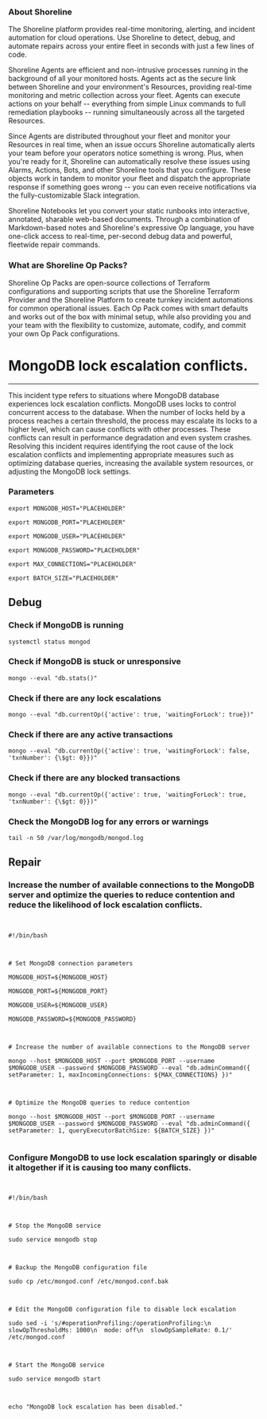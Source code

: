 
### About Shoreline
The Shoreline platform provides real-time monitoring, alerting, and incident automation for cloud operations. Use Shoreline to detect, debug, and automate repairs across your entire fleet in seconds with just a few lines of code.

Shoreline Agents are efficient and non-intrusive processes running in the background of all your monitored hosts. Agents act as the secure link between Shoreline and your environment's Resources, providing real-time monitoring and metric collection across your fleet. Agents can execute actions on your behalf -- everything from simple Linux commands to full remediation playbooks -- running simultaneously across all the targeted Resources.

Since Agents are distributed throughout your fleet and monitor your Resources in real time, when an issue occurs Shoreline automatically alerts your team before your operators notice something is wrong. Plus, when you're ready for it, Shoreline can automatically resolve these issues using Alarms, Actions, Bots, and other Shoreline tools that you configure. These objects work in tandem to monitor your fleet and dispatch the appropriate response if something goes wrong -- you can even receive notifications via the fully-customizable Slack integration.

Shoreline Notebooks let you convert your static runbooks into interactive, annotated, sharable web-based documents. Through a combination of Markdown-based notes and Shoreline's expressive Op language, you have one-click access to real-time, per-second debug data and powerful, fleetwide repair commands.

### What are Shoreline Op Packs?
Shoreline Op Packs are open-source collections of Terraform configurations and supporting scripts that use the Shoreline Terraform Provider and the Shoreline Platform to create turnkey incident automations for common operational issues. Each Op Pack comes with smart defaults and works out of the box with minimal setup, while also providing you and your team with the flexibility to customize, automate, codify, and commit your own Op Pack configurations.

# MongoDB lock escalation conflicts.
---

This incident type refers to situations where MongoDB database experiences lock escalation conflicts. MongoDB uses locks to control concurrent access to the database. When the number of locks held by a process reaches a certain threshold, the process may escalate its locks to a higher level, which can cause conflicts with other processes. These conflicts can result in performance degradation and even system crashes. Resolving this incident requires identifying the root cause of the lock escalation conflicts and implementing appropriate measures such as optimizing database queries, increasing the available system resources, or adjusting the MongoDB lock settings.

### Parameters
```shell
export MONGODB_HOST="PLACEHOLDER"

export MONGODB_PORT="PLACEHOLDER"

export MONGODB_USER="PLACEHOLDER"

export MONGODB_PASSWORD="PLACEHOLDER"

export MAX_CONNECTIONS="PLACEHOLDER"

export BATCH_SIZE="PLACEHOLDER"
```

## Debug

### Check if MongoDB is running
```shell
systemctl status mongod
```

### Check if MongoDB is stuck or unresponsive
```shell
mongo --eval "db.stats()"
```

### Check if there are any lock escalations
```shell
mongo --eval "db.currentOp({'active': true, 'waitingForLock': true})"
```

### Check if there are any active transactions
```shell
mongo --eval "db.currentOp({'active': true, 'waitingForLock': false, 'txnNumber': {\$gt: 0}})"
```

### Check if there are any blocked transactions
```shell
mongo --eval "db.currentOp({'active': true, 'waitingForLock': true, 'txnNumber': {\$gt: 0}})"
```

### Check the MongoDB log for any errors or warnings
```shell
tail -n 50 /var/log/mongodb/mongod.log
```

## Repair

### Increase the number of available connections to the MongoDB server and optimize the queries to reduce contention and reduce the likelihood of lock escalation conflicts.
```shell


#!/bin/bash



# Set MongoDB connection parameters

MONGODB_HOST=${MONGODB_HOST}

MONGODB_PORT=${MONGODB_PORT}

MONGODB_USER=${MONGODB_USER}

MONGODB_PASSWORD=${MONGODB_PASSWORD}



# Increase the number of available connections to the MongoDB server

mongo --host $MONGODB_HOST --port $MONGODB_PORT --username $MONGODB_USER --password $MONGODB_PASSWORD --eval "db.adminCommand({ setParameter: 1, maxIncomingConnections: ${MAX_CONNECTIONS} })"



# Optimize the MongoDB queries to reduce contention

mongo --host $MONGODB_HOST --port $MONGODB_PORT --username $MONGODB_USER --password $MONGODB_PASSWORD --eval "db.adminCommand({ setParameter: 1, queryExecutorBatchSize: ${BATCH_SIZE} })"


```

### Configure MongoDB to use lock escalation sparingly or disable it altogether if it is causing too many conflicts.
```shell


#!/bin/bash



# Stop the MongoDB service

sudo service mongodb stop



# Backup the MongoDB configuration file

sudo cp /etc/mongod.conf /etc/mongod.conf.bak



# Edit the MongoDB configuration file to disable lock escalation

sudo sed -i 's/#operationProfiling:/operationProfiling:\n  slowOpThresholdMs: 1000\n  mode: off\n  slowOpSampleRate: 0.1/' /etc/mongod.conf



# Start the MongoDB service

sudo service mongodb start



echo "MongoDB lock escalation has been disabled."


```
